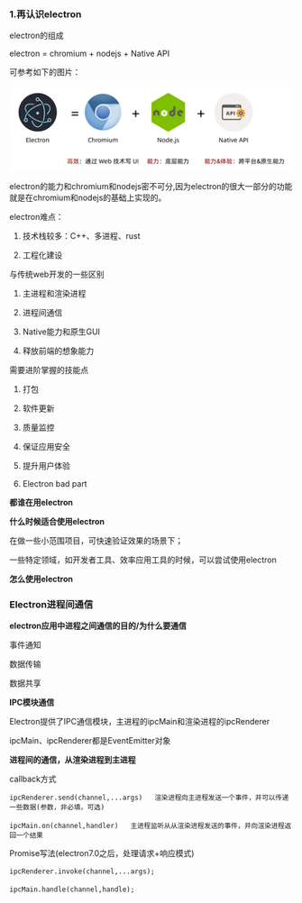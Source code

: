 ### 1.再认识electron

electron的组成

electron = chromium + nodejs + Native API

可参考如下的图片：

![electron组成](./images/i6.png)

electron的能力和chromium和nodejs密不可分,因为electron的很大一部分的功能就是在chromium和nodejs的基础上实现的。

electron难点：

1. 技术栈较多：C++、多进程、rust

2. 工程化建设

与传统web开发的一些区别

1. 主进程和渲染进程

2. 进程间通信

3. Native能力和原生GUI

4. 释放前端的想象能力

需要进阶掌握的技能点

1. 打包

2. 软件更新

3. 质量监控

4. 保证应用安全

5. 提升用户体验

6. Electron bad part

**都谁在用electron**

**什么时候适合使用electron**

在做一些小范围项目，可快速验证效果的场景下；

一些特定领域，如开发者工具、效率应用工具的时候，可以尝试使用electron

**怎么使用electron**

### Electron进程间通信

**electron应用中进程之间通信的目的/为什么要通信**

事件通知

数据传输

数据共享

**IPC模块通信**

Electron提供了IPC通信模块，主进程的ipcMain和渲染进程的ipcRenderer

ipcMain、ipcRenderer都是EventEmitter对象

**进程间的通信，从渲染进程到主进程**

callback方式

    ipcRenderer.send(channel,...args)   渲染进程向主进程发送一个事件，并可以传递一些数据(参数，非必填，可选)

    ipcMain.on(channel,handler)   主进程监听从从渲染进程发送的事件，并向渲染进程返回一个结果

Promise写法(electron7.0之后，处理请求+响应模式)

    ipcRenderer.invoke(channel,...args);

    ipcMain.handle(channel,handle);
